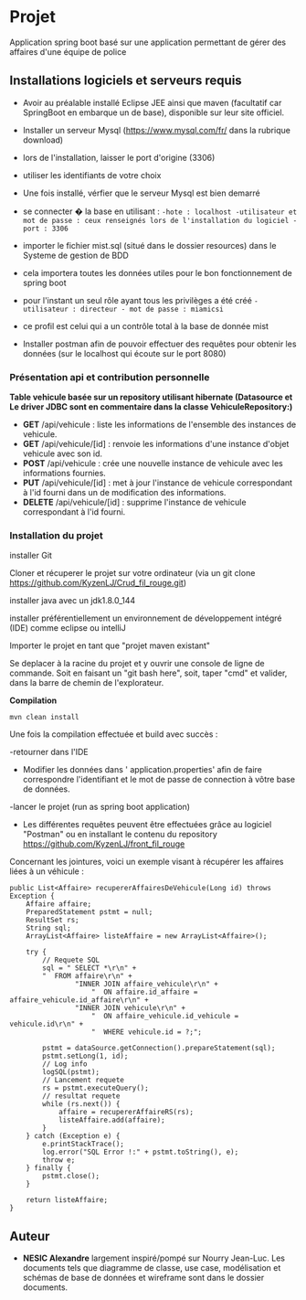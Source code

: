 # Projet

Application spring boot basé sur une application permettant de gérer des affaires d'une équipe de police


## Installations logiciels et serveurs requis

- Avoir au préalable installé Eclipse JEE ainsi que maven (facultatif car SpringBoot en embarque un de base), disponible sur leur site officiel.

- Installer un serveur Mysql (https://www.mysql.com/fr/ dans la rubrique download)
- lors de l'installation, laisser le port d'origine (3306)
- utiliser les identifiants de votre choix
- Une fois installé, vérfier que le serveur Mysql est bien demarré
- se connecter � la base en utilisant :
        ```
        -hote : localhost
        -utilisateur et mot de passe : ceux renseignés lors de l'installation du logiciel
        -port : 3306
        ```
- importer le fichier mist.sql (situé dans le dossier resources) dans le Systeme de gestion de BDD
- cela importera toutes les données utiles pour le bon fonctionnement de spring boot
- pour l'instant un seul rôle ayant tous les privilèges a été créé
        ```
        - utilisateur : directeur
        - mot de passe : miamicsi
        ```
- ce profil est celui qui a un contrôle total à la base de donnée mist

- Installer postman afin de pouvoir effectuer des requêtes pour obtenir les données (sur le localhost qui écoute sur le port 8080)


### Présentation api et contribution personnelle

**Table vehicule basée sur un repository utilisant hibernate (Datasource et Le driver JDBC sont en commentaire dans la classe VehiculeRepository:)**

* **GET** /api/vehicule : liste les informations de l'ensemble des instances de vehicule.
 * **GET** /api/vehicule/[id] : renvoie les informations d'une instance d'objet vehicule avec son id.
 * **POST** /api/vehicule : crée une nouvelle instance de vehicule avec les informations fournies.
 * **PUT** /api/vehicule/[id] : met à jour l'instance de vehicule correspondant à l'id fourni dans un de modification des informations.
 * **DELETE** /api/vehicule/[id] : supprime l'instance de vehicule correspondant à l'id fourni.

 
### Installation du projet

installer Git

Cloner et récuperer le projet sur votre ordinateur (via un git clone https://github.com/KyzenLJ/Crud_fil_rouge.git)

installer java avec un jdk1.8.0_144 

installer préférentiellement un environnement de développement intégré (IDE) comme eclipse ou intelliJ

Importer le projet en tant que "projet maven existant"

Se deplacer à la racine du projet et y ouvrir une console de ligne de commande.
Soit en faisant un "git bash here", soit, taper "cmd" et valider, dans la barre de chemin de l'explorateur.

**Compilation**
```
mvn clean install
```

Une fois la compilation effectuée et build avec succès :

-retourner dans l'IDE

- Modifier les données dans ' application.properties' afin de faire correspondre l'identifiant et le mot de passe de connection à vôtre base de données.

-lancer le projet (run as spring boot application)

- Les différentes requêtes peuvent être effectuées grâce au logiciel "Postman" ou en installant le contenu du repository https://github.com/KyzenLJ/front_fil_rouge

Concernant les jointures, voici un exemple visant à récupérer les affaires liées à un véhicule :

	public List<Affaire> recupererAffairesDeVehicule(Long id) throws Exception {
		Affaire affaire;
		PreparedStatement pstmt = null;
		ResultSet rs;
		String sql;
		ArrayList<Affaire> listeAffaire = new ArrayList<Affaire>();

		try {
			// Requete SQL
			sql = " SELECT *\r\n" + 
			"  FROM affaire\r\n" + 
					"INNER JOIN affaire_vehicule\r\n" + 
                        "  ON affaire.id_affaire = affaire_vehicule.id_affaire\r\n" + 
					"INNER JOIN vehicule\r\n" + 
						"  ON affaire_vehicule.id_vehicule = vehicule.id\r\n" + 
						"  WHERE vehicule.id = ?;";
		
			pstmt = dataSource.getConnection().prepareStatement(sql);
			pstmt.setLong(1, id);
			// Log info
			logSQL(pstmt);
			// Lancement requete
			rs = pstmt.executeQuery();
			// resultat requete
			while (rs.next()) {
				affaire = recupererAffaireRS(rs);
				listeAffaire.add(affaire);
			}
		} catch (Exception e) {
			e.printStackTrace();
			log.error("SQL Error !:" + pstmt.toString(), e);
			throw e;
		} finally {
			pstmt.close();
		}

		return listeAffaire;
	}


## Auteur

* **NESIC Alexandre** 
largement inspiré/pompé sur Nourry Jean-Luc.
Les documents tels que diagramme de classe, use case, modélisation et schémas de base de données et wireframe sont dans le dossier documents.



